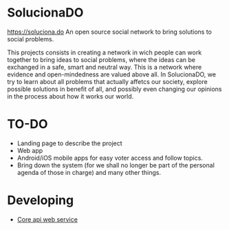 # SolucionaDO
https://soluciona.do
An open source social network to bring solutions to social problems.

This projects consists in creating a network in wich people can work together to bring ideas to social problems, where the ideas can be exchanged in a safe, smart and neutral way. This is a network where evidence and open-mindedness are valued above all. In SolucionaDO, we try to learn about all problems that actually affetcs our society, explore possible solutions in benefit of all, and possibly even changing our opinions in the process about how it works our world.

TO-DO
=====
- Landing page to describe the project
- Web app
- Android/iOS mobile apps for easy voter access and follow topics.
- Bring down the system (for we shall no longer be part of the personal agenda of those in charge) and many other things.

Developing
=====
- [Core api web service](https://github.com/moondevs/solucionado-web-api)
